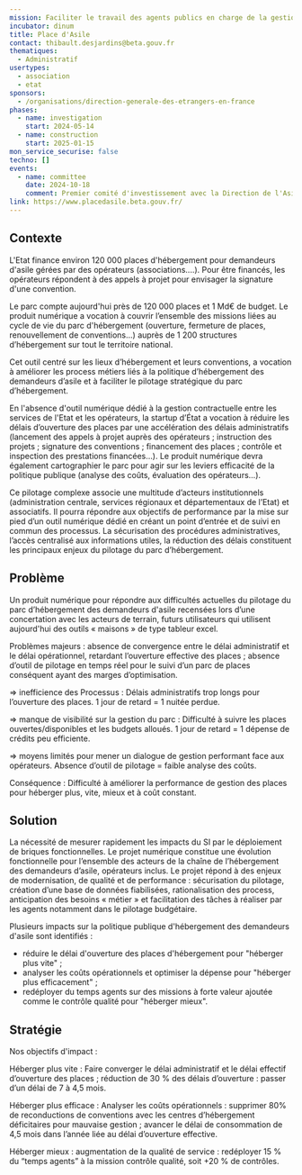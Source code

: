 ```yaml
---
mission: Faciliter le travail des agents publics en charge de la gestion du parc d’hébergement des demandeurs d’asile
incubator: dinum
title: Place d'Asile
contact: thibault.desjardins@beta.gouv.fr
thematiques:
  - Administratif
usertypes:
  - association
  - etat
sponsors:
  - /organisations/direction-generale-des-etrangers-en-france
phases:
  - name: investigation
    start: 2024-05-14
  - name: construction
    start: 2025-01-15
mon_service_securise: false
techno: []
events:
  - name: committee
    date: 2024-10-18
    comment: Premier comité d'investissement avec la Direction de l'Asile
link: https://www.placedasile.beta.gouv.fr/
---
```

## Contexte

L'Etat finance environ 120 000 places d'hébergement pour demandeurs d'asile gérées par des opérateurs (associations....). Pour être financés, les opérateurs répondent à des appels à projet pour envisager la signature d'une convention. 

Le parc compte aujourd'hui près de 120 000 places et 1 Md€ de budget. Le produit numérique a vocation à couvrir l’ensemble des missions liées au cycle de vie du parc d'hébergement (ouverture, fermeture de places, renouvellement de conventions...) auprès de 1 200 structures d’hébergement sur tout le territoire national.

Cet outil centré sur les lieux d’hébergement et leurs conventions, a vocation à améliorer les process métiers liés à la politique d’hébergement des demandeurs d’asile et à faciliter le pilotage stratégique du parc d’hébergement. 

En l'absence d'outil numérique dédié à la gestion contractuelle entre les services de l'Etat et les opérateurs, la startup d’État a vocation à réduire les délais d’ouverture des places par une accélération des délais administratifs (lancement des appels à projet auprès des opérateurs ;  instruction des projets ; signature des conventions ; financement des places ; contrôle et inspection des prestations financées…). Le produit numérique devra également cartographier le parc pour agir sur les leviers efficacité de la politique publique (analyse des coûts, évaluation des opérateurs...). 

Ce pilotage complexe associe une multitude d’acteurs institutionnels (administration centrale, services régionaux et départementaux de l’Etat) et associatifs. Il pourra répondre aux objectifs de performance par la mise sur pied d’un outil numérique dédié en créant un point d’entrée et de suivi en commun des processus. La sécurisation des procédures administratives, l’accès centralisé aux informations utiles, la réduction des délais constituent les principaux enjeux du pilotage du parc d’hébergement.


## Problème

Un produit numérique pour répondre aux difficultés actuelles du pilotage du parc d’hébergement des demandeurs d'asile recensées lors d’une concertation avec les acteurs de terrain, futurs utilisateurs qui utilisent aujourd'hui des outils « maisons » de type tableur excel.

Problèmes majeurs : absence de convergence entre le délai administratif et le délai opérationnel, retardant l’ouverture effective des places ; absence d’outil de pilotage en temps réel pour le suivi d’un parc de places conséquent ayant des marges d’optimisation. 

=> inefficience des Processus : Délais administratifs trop longs pour l’ouverture des places. 1 jour de retard = 1 nuitée perdue. 

=> manque de visibilité sur la gestion du parc : Difficulté à suivre les places ouvertes/disponibles et les budgets alloués. 1 jour de retard = 1 dépense de crédits peu efficiente. 

=> moyens limités pour mener un dialogue de gestion performant face aux opérateurs. Absence d’outil de pilotage = faible analyse des coûts. 

Conséquence : Difficulté à améliorer la performance de gestion des places pour héberger plus, vite, mieux et à coût constant. 


## Solution

La nécessité de mesurer rapidement les impacts du SI par le déploiement de briques fonctionnelles. Le projet numérique constitue une évolution fonctionnelle pour l’ensemble des acteurs de la chaîne de l’hébergement des demandeurs d’asile, opérateurs inclus. Le projet répond à des enjeux de modernisation, de qualité et de performance : sécurisation du pilotage, création d’une base de données fiabilisées, rationalisation des process, anticipation des besoins « métier » et facilitation des tâches à réaliser par les agents notamment dans le pilotage budgétaire. 

Plusieurs impacts sur la politique publique d'hébergement des demandeurs d'asile sont identifiés : 
- réduire le délai d'ouverture des places d'hébergement pour "héberger plus vite" ;
- analyser les coûts opérationnels et optimiser la dépense pour "héberger plus efficacement" ;
- redéployer du temps agents sur des missions à forte valeur ajoutée comme le contrôle qualité pour "héberger mieux".


## Stratégie

Nos objectifs d'impact : 

Héberger plus vite : Faire converger le délai administratif et le délai effectif d’ouverture des places ; réduction de 30 % des délais d’ouverture : passer d’un délai de 7 à 4,5 mois. 

Héberger plus efficace : Analyser les coûts opérationnels : supprimer 80% de reconductions de conventions avec les centres d’hébergement déficitaires pour mauvaise gestion ; avancer le délai de consommation de 4,5 mois dans l’année liée au délai d’ouverture effective. 

Héberger mieux : augmentation de la qualité de service : redéployer 15 % du “temps agents” à la mission contrôle qualité, soit +20 % de contrôles. 
